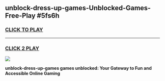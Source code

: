 
## unblock-dress-up-games-Unblocked-Games-Free-Play #5fs6h
<h3>
<a href="https://us.freeplayer.one?title=unblock-dress-up-games&ref=9M">CLICK TO PLAY</a></h3>
<hr>

<h3>
<a href="https://us.freeplayer.one?title=unblock-dress-up-games&ref=9M">CLICK 2 PLAY</a>
  
</h3>

<a href="https://us.freeplayer.one?title=unblock-dress-up-games&ref=9M"><img src="https://clearcache.store/games.png"></a>


**unblock-dress-up-games games unblocked: Your Gateway to Fun and Accessible Online Gaming**
